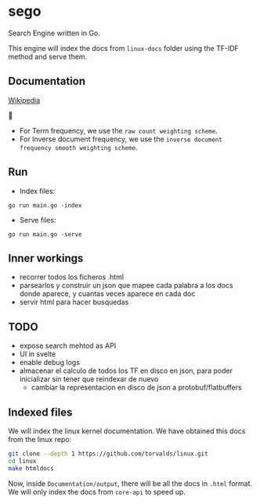 # sego
Search Engine written in Go.

This engine will index the docs from `linux-docs` folder using the TF-IDF method and serve them.

## Documentation
[Wikipedia](https://en.wikipedia.org/wiki/Tf%E2%80%93idf)

:notebook:
- For Term frequency, we use the `raw count weighting scheme`.
- For Inverse document frequency, we use the `inverse document frequency smooth weighting scheme`.

## Run
- Index files:
```shell
go run main.go -index
```

- Serve files:
```shell
go run main.go -serve
```

## Inner workings
- recorrer todos los ficheros .html
- parsearlos y construir un json que mapee cada palabra a los docs donde aparece, y cuantas veces aparece en cada doc
- servir html para hacer busquedas

## TODO
- expose search mehtod as API
- UI in svelte
- enable debug logs
- almacenar el calculo de todos los TF en disco en json, para poder inicializar sin tener que reindexar de nuevo
    - cambiar la representacion en disco de json a protobuf/flatbuffers

## Indexed files
We will index the linux kernel documentation. We have obtained this docs from the linux repo:
```bash
git clone --depth 1 https://github.com/torvalds/linux.git
cd linux
make htmldocs
```

Now, inside `Documentation/output`, there will be all the docs in `.html` format.
We will only index the docs from `core-api` to speed up.
